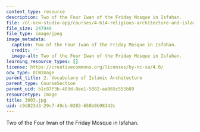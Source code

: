 ```yaml
---
content_type: resource
description: Two of the Four Iwan of the Friday Mosque in Isfahan.
file: /ol-ocw-studio-app/courses/4-614-religious-architecture-and-islamic-cultures-fall-2002/c9d823d329c749cb0283658b0b98342c_3003.jpg
file_size: 247949
file_type: image/jpeg
image_metadata:
  caption: Two of the Four Iwan of the Friday Mosque in Isfahan.
  credit: ''
  image-alt: Two of the Four Iwan of the Friday Mosque in Isfahan.
learning_resource_types: []
license: https://creativecommons.org/licenses/by-nc-sa/4.0/
ocw_type: OCWImage
parent_title: 2. Vocabulary of Islamic Architecture
parent_type: CourseSection
parent_uid: b1c87f3b-403d-8ee1-5082-aa965c555b89
resourcetype: Image
title: 3003.jpg
uid: c9d823d3-29c7-49cb-0283-658b0b98342c
---
```

Two of the Four Iwan of the Friday Mosque in Isfahan.